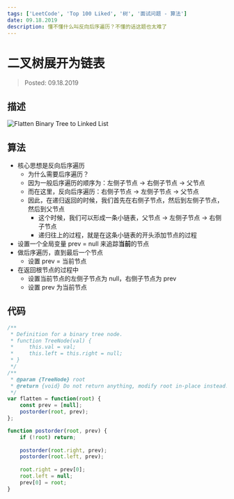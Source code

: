 ```yaml
---
tags: ['LeetCode', 'Top 100 Liked', '树', '面试问题 - 算法']
date: 09.18.2019
description: 懂不懂什么叫反向后序遍历？不懂的话这题也太难了
---
```


# 二叉树展开为链表

> Posted: 09.18.2019

<Tag />

## 描述

![Flatten Binary Tree to Linked List](/images/flattenBT.png)

## 算法

- 核心思想是反向后序遍历
  - 为什么需要后序遍历？
  - 因为一般后序遍历的顺序为：左侧子节点 -> 右侧子节点 -> 父节点
  - 而在这里，反向后序遍历：右侧子节点 -> 左侧子节点 -> 父节点
  - 因此，在递归返回的时候，我们首先在右侧子节点，然后到左侧子节点，然后到父节点
    - 这个时候，我们可以形成一条小链表，父节点 -> 左侧子节点 -> 右侧子节点
    - 递归往上的过程，就是在这条小链表的开头添加节点的过程
- 设置一个全局变量 prev = null 来追踪**当前**的节点
- 做后序遍历，直到最后一个节点
  - 设置 prev = 当前节点
- 在返回根节点的过程中
  - 设置当前节点的左侧子节点为 null，右侧子节点为 prev
  - 设置 prev 为当前节点

## 代码

```javascript
/**
 * Definition for a binary tree node.
 * function TreeNode(val) {
 *     this.val = val;
 *     this.left = this.right = null;
 * }
 */
/**
 * @param {TreeNode} root
 * @return {void} Do not return anything, modify root in-place instead.
 */
var flatten = function(root) {
    const prev = [null];
    postorder(root, prev);
};

function postorder(root, prev) {
    if (!root) return;
    
    postorder(root.right, prev);
    postorder(root.left, prev);
    
    root.right = prev[0];
    root.left = null;
    prev[0] = root;
}
```

<Disqus />